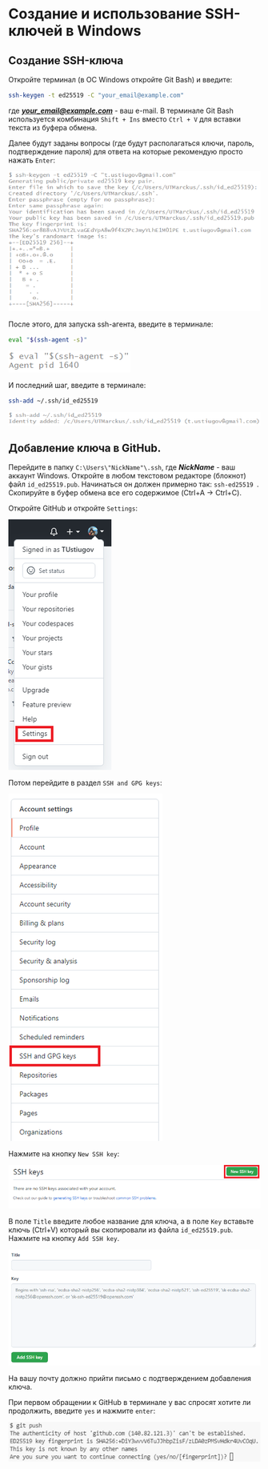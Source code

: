 # Создание и использование SSH-ключей в Windows

## Создание SSH-ключа

Откройте терминал (в ОС Windows откройте Git Bash) и введите:
```bash
ssh-keygen -t ed25519 -C "your_email@example.com"
```
где ***your_email@example.com*** - ваш e-mail.
В терминале Git Bash используется комбинация `Shift + Ins` вместо `Ctrl + V` для вставки текста из буфера обмена.

Далее будут заданы вопросы (где будут располагаться ключи, пароль, подтверждение пароля) для ответа на которые рекомендую просто нажать `Enter`:

![SSH for Win](./img/01.png "SSH-key for Windows")

После этого, для запуска ssh-агента, введите в терминале:
```bash
eval "$(ssh-agent -s)"
```

![SSH for Win](./img/02.png "SSH-key for Windows")

И последний шаг, введите в терминале:
```bash
ssh-add ~/.ssh/id_ed25519
```

![SSH for Win](./img/03.png "SSH-key for Windows")

## Добавление ключа в GitHub.

Перейдите в папку `C:\Users\"NickName"\.ssh`, где ***NickName*** - ваш аккаунт Windows. Откройте в любом текстовом редакторе (блокнот) файл `id_ed25519.pub`. Начинаться он должен примерно так: `ssh-ed25519 `. Скопируйте в буфер обмена все его содержимое (Ctrl+A -> Ctrl+C).

Откройте GitHub и откройте `Settings`:

![SSH for Win](./img/04.png "SSH-key for Windows")

Потом перейдите в раздел `SSH and GPG keys`:

![SSH for Win](./img/05.png "SSH-key for Windows")

Нажмите на кнопку `New SSH key`:

![SSH for Win](./img/06.png "SSH-key for Windows")

В поле `Title` введите любое название для ключа, а в поле `Key` вставьте ключь (Ctrl+V) который вы скопировали из файла `id_ed25519.pub`. Нажмите на кнопку `Add SSH key`.

![SSH for Win](./img/07.png "SSH-key for Windows")

На вашу почту должно прийти письмо с подтверждением добавления ключа.

При первом обращении к GitHub в терминале у вас спросят хотите ли продолжить, введите `yes` и нажмите `enter`:

![SSH for Win](./img/08.png "SSH-key for Windows")